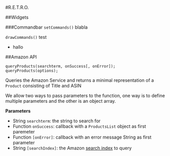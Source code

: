 #R.E.T.R.O.

##Widgets

###Commandbar
`setCommands()` blabla

`drawCommands()` test  

- hallo

##Amazon API
```
queryProducts(searchterm, onSuccess[, onError]);
queryProducts(options);
```
Queries the Amazon Service and returns a minimal
representation of a `Product` consisting of Title and ASIN

We allow two ways to pass parameters to the function,
one way is to define multiple parameters and the other
is an object array.

**Parameters**

- String `searchterm`: the string to search for
- Function `onSuccess`: callback with a `ProductsList` object as first paremeter 
- Function `[onError]`: callback with an error message String as first parameter
- String `[searchIndex]`: the Amazon [search index](http://docs.aws.amazon.com/AWSECommerceService/latest/DG/DESearchIndexParamForItemsearch.html) to query 